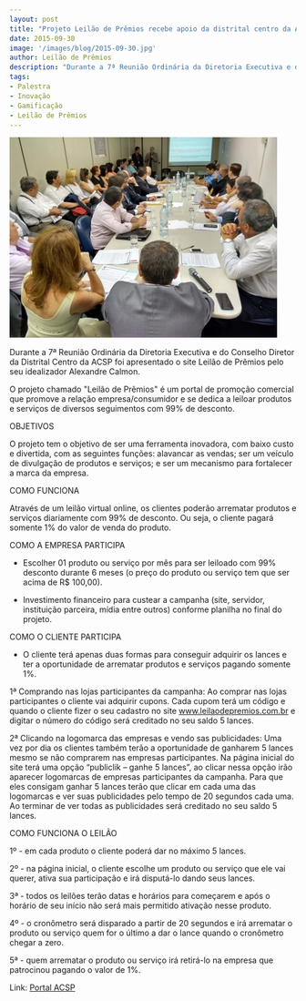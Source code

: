 ```yaml
---
layout: post
title: "Projeto Leilão de Prêmios recebe apoio da distrital centro da ACSP-Associação Comercial de São Paulo."
date: 2015-09-30
image: '/images/blog/2015-09-30.jpg'
author: Leilão de Prêmios
description: "Durante a 7ª Reunião Ordinária da Diretoria Executiva e do Conselho Diretor da Distrital Centro da ACSP foi apresentado o site Leilão de Prêmios pelo seu idealizador Alexandre Calmon."
tags:
- Palestra
- Inovação
- Gamificação
- Leilão de Prêmios
---
```


![Alt text](/images/blog/2015-09-30.jpg "Projeto Leilão de Prêmios recebe apoio da distrital centro da ACSP")

Durante a 7ª Reunião Ordinária da Diretoria Executiva e do Conselho Diretor da Distrital Centro da ACSP foi apresentado o site Leilão de Prêmios pelo seu idealizador Alexandre Calmon.

O projeto chamado "Leilão de Prêmios" é um portal de promoção comercial que promove a relação empresa/consumidor e se dedica a leiloar produtos e serviços de diversos seguimentos com 99% de desconto. 


OBJETIVOS

O projeto tem o objetivo de ser uma ferramenta inovadora, com baixo custo e divertida, com as seguintes funções: alavancar as vendas; ser um veículo de divulgação de produtos e serviços; e ser um mecanismo para fortalecer a marca da empresa.


COMO FUNCIONA

Através de um leilão virtual online, os clientes poderão arrematar produtos e serviços diariamente com 99% de desconto. Ou seja, o cliente pagará somente 1% do valor de venda do produto. 


COMO A EMPRESA PARTICIPA

- Escolher 01 produto ou serviço por mês para ser leiloado com 99% desconto durante 6 meses (o preço do produto ou serviço tem que ser acima de R$ 100,00). 

- Investimento financeiro para custear a campanha (site, servidor, instituição parceira, mídia entre outros) conforme planilha no final do projeto.


COMO O CLIENTE PARTICIPA

- O cliente terá apenas duas formas para conseguir adquirir os lances e ter a oportunidade de arrematar produtos e serviços pagando somente 1%.

1ª Comprando nas lojas participantes da campanha:
Ao comprar nas lojas participantes o cliente vai adquirir cupons. Cada cupom terá um código e quando o cliente fizer o seu cadastro no site www.leilaodepremios.com.br e digitar o número do código será creditado no seu saldo 5 lances.

2ª Clicando na logomarca das empresas e vendo sas publicidades:
Uma vez por dia os clientes também terão a oportunidade de ganharem 5 lances mesmo se não comprarem nas empresas participantes. Na página inicial do site terá uma opção “publiclik – ganhe 5 lances”, ao clicar nessa opção irão aparecer logomarcas de empresas participantes da campanha. Para que eles consigam ganhar 5 lances terão que clicar em cada uma das logomarcas e ver suas publicidades pelo tempo de 20 segundos cada uma. Ao terminar de ver todas as publicidades será creditado no seu saldo 5 lances.


COMO FUNCIONA O LEILÃO

1º - em cada produto o cliente poderá dar no máximo 5 lances. 

2º - na página inicial, o cliente escolhe um produto ou serviço que ele vai querer, ativa sua participação e irá disputá-lo dando seus lances. 

3ª - todos os leilões terão datas e horários para começarem e após o horário de seu início não será mais permitido ativação nesse produto. 

4º - o cronômetro será disparado a partir de 20 segundos e irá arrematar o produto ou serviço quem for o último a dar o lance quando o cronômetro chegar a zero. 

5ª - quem arrematar o produto ou serviço irá retirá-lo na empresa que patrocinou pagando o valor de 1%.

Link: [Portal ACSP](http://portal.acsp.com.br/distritais/post/projeto-leilao-de-premios-recebe-apoio-da-distrital-centro-da-acsp)

